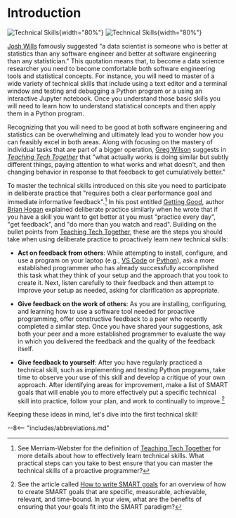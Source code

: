# Introduction

![Technical Skills](/img/illustrate/introduction-technical-skills.svg#only-light){width="80%"}
![Technical Skills](/img/illustrate/introduction-technical-skills-inverted.svg#only-dark){width="80%"}

[Josh Wills](https://twitter.com/josh_wills) famously suggested "a data
scientist is someone who is better at statistics than any software engineer and
better at software engineering than any statistician." This quotation means
that, to become a data science researcher you need to become comfortable both
software engineering tools and statistical concepts. For instance, you will
need to master of a wide variety of technical skills that include using a text
editor and a terminal window and testing and debugging a Python program or a
using an interactive Jupyter notebook. Once you understand those basic skills
you will need to learn how to understand statistical concepts and then apply
them in a Python program.

Recognizing that you will need to be good at both software engineering and
statistics can be overwhelming and ultimately lead you to wonder how you can
feasibly excel in both areas. Along with focusing on the mastery of individual
tasks that are part of a bigger operation, [Greg Wilson](https://third-bit.com/)
suggests in [*Teaching Tech Together*](https://teachtogether.tech/en/index.html)
that "what actually works is doing similar but subtly different things, paying
attention to what works and what doesn't, and then changing behavior in response
to that feedback to get cumulatively better."

To master the technical skills introduced on this site you need to participate
in deliberate practice that "requires both a clear performance goal and
immediate informative feedback".[^1] In his post entitled [Getting
Good](https://bphogan.com/2021/04/28/getting-good/), author [Brian
Hogan](https://bphogan.com/) explained deliberate practice similarly when he
wrote that if you have a skill you want to get better at you must "practice
every day", "get feedback", and "do more than you watch and read". Building on
the bullet points from [Teaching Tech
Together](https://teachtogether.tech/en/index.html), these are the steps you
should take when using deliberate practice to proactively learn new technical
skills:

- **Act on feedback from others**: While attempting to install, configure, and
  use a program on your laptop (e.g., [VS Code](https://code.visualstudio.com/)
  or [Python](https://www.python.org/)), ask a more established programmer who
  has already successfully accomplished this task what they think of your setup
  and the approach that you took to create it. Next, listen carefully to their
  feedback and then attempt to improve your setup as needed, asking for
  clarification as appropriate.

- **Give feedback on the work of others**: As you are installing, configuring,
  and learning how to use a software tool needed for proactive programming,
  offer constructive feedback to a peer who recently completed a similar step.
  Once you have shared your suggestions, ask both your peer and a more
  established programmer to evaluate the way in which you delivered the feedback
  and the quality of the feedback itself.

- **Give feedback to yourself**: After you have regularly practiced a technical
  skill, such as implementing and testing Python programs, take time to observe
  your use of this skill and develop a critique of your own approach. After
  identifying areas for improvement, make a list of SMART goals that will enable
  you to more effectively put a specific technical skill into practice, follow
  your plan, and work to continually to improve.[^2]

Keeping these ideas in mind, let's dive into the first technical skill!

--8<-- "includes/abbreviations.md"

[^1]: See Merriam-Webster for the definition of [Teaching Tech
  Together](https://teachtogether.tech/en/index.html) for more details about how
  to effectively learn technical skills. What practical steps can you take to
  best ensure that you can master the technical skills of a proactive programmer?

[^2]: See the article called [How to write SMART
  goals](https://www.atlassian.com/blog/productivity/how-to-write-smart-goals)
  for an overview of how to create SMART goals that are specific, measurable,
    achievable, relevant, and time-bound. In your view, what are the benefits of
    ensuring that your goals fit into the SMART paradigm?
